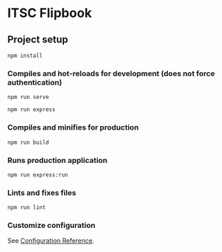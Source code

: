 # ITSC Flipbook

## Project setup
```
npm install
```

### Compiles and hot-reloads for development (does not force authentication)
```
npm run serve
```
```
npm run express
```
### Compiles and minifies for production
```
npm run build
```
### Runs production application
```
npm run express:run
```

### Lints and fixes files
```
npm run lint
```

### Customize configuration
See [Configuration Reference](https://cli.vuejs.org/config/).
